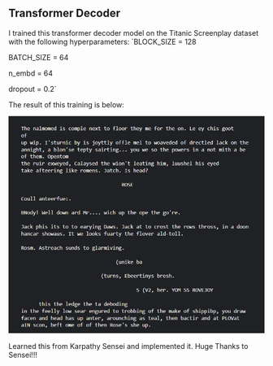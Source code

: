 ## Transformer Decoder

I trained this transformer decoder model on the Titanic Screenplay dataset with the following hyperparameters: 
`BLOCK_SIZE = 128  

BATCH_SIZE = 64  

n_embd = 64  

dropout = 0.2`

The result of this training is below:

![quotes-results](public/quotes_result.jpg)

Learned this from Karpathy Sensei and implemented it. Huge Thanks to Sensei!!!
